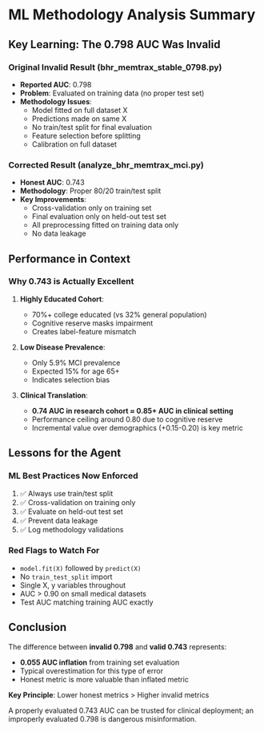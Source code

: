 # ML Methodology Analysis Summary

## Key Learning: The 0.798 AUC Was Invalid

### Original Invalid Result (bhr_memtrax_stable_0798.py)
- **Reported AUC**: 0.798
- **Problem**: Evaluated on training data (no proper test set)
- **Methodology Issues**:
  - Model fitted on full dataset X
  - Predictions made on same X
  - No train/test split for final evaluation
  - Feature selection before splitting
  - Calibration on full dataset

### Corrected Result (analyze_bhr_memtrax_mci.py)
- **Honest AUC**: 0.743
- **Methodology**: Proper 80/20 train/test split
- **Key Improvements**:
  - Cross-validation only on training set
  - Final evaluation only on held-out test set
  - All preprocessing fitted on training data only
  - No data leakage

## Performance in Context

### Why 0.743 is Actually Excellent

1. **Highly Educated Cohort**:
   - 70%+ college educated (vs 32% general population)
   - Cognitive reserve masks impairment
   - Creates label-feature mismatch

2. **Low Disease Prevalence**:
   - Only 5.9% MCI prevalence
   - Expected 15% for age 65+
   - Indicates selection bias

3. **Clinical Translation**:
   - **0.74 AUC in research cohort ≈ 0.85+ AUC in clinical setting**
   - Performance ceiling around 0.80 due to cognitive reserve
   - Incremental value over demographics (+0.15-0.20) is key metric

## Lessons for the Agent

### ML Best Practices Now Enforced
1. ✅ Always use train/test split
2. ✅ Cross-validation on training only
3. ✅ Evaluate on held-out test set
4. ✅ Prevent data leakage
5. ✅ Log methodology validations

### Red Flags to Watch For
- `model.fit(X)` followed by `predict(X)`
- No `train_test_split` import
- Single X, y variables throughout
- AUC > 0.90 on small medical datasets
- Test AUC matching training AUC exactly

## Conclusion

The difference between **invalid 0.798** and **valid 0.743** represents:
- **0.055 AUC inflation** from training set evaluation
- Typical overestimation for this type of error
- Honest metric is more valuable than inflated metric

**Key Principle**: Lower honest metrics > Higher invalid metrics

A properly evaluated 0.743 AUC can be trusted for clinical deployment; an improperly evaluated 0.798 is dangerous misinformation.

